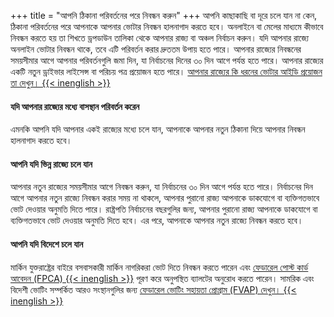 +++
title = "আপনি ঠিকানা পরিবর্তনের পরে নিবন্ধন করুন"
+++
আপনি কাছাকাছি বা দূরে চলে যান না কেন, ঠিকানা পরিবর্তনের পরে আপনাকে আপনার ভোটার নিবন্ধন হালনাগাদ করতে হবে। অনলাইনে বা মেলের মাধ্যমে কীভাবে নিবন্ধন করতে হয় তা শিখতে ড্রপডাউন তালিকা থেকে আপনার রাজ্য বা অঞ্চল নির্বাচন করুন। যদি আপনার রাজ্যে অনলাইন ভোটার নিবন্ধন থাকে, তবে এটি পরিবর্তন করার দ্রুততম উপায় হতে পারে। আপনার রাজ্যের নিবন্ধনের সময়সীমার আগে আপনার পরিবর্তনগুলি জমা দিন, যা নির্বাচনের দিনের ৩০ দিন আগে পর্যন্ত হতে পারে। আপনার রাজ্যের একটি নতুন ড্রাইভার লাইসেন্স বা পরিচয় পত্র প্রয়োজন হতে পারে। [আপনার রাজ্যের কি ধরনের ভোটার আইডি প্রয়োজন তা দেখুন। {{< inenglish >}}](https://www.ncsl.org/research/elections-and-campaigns/voter-id.aspx#Laws%20in%20Effect)

#### যদি আপনার রাজ্যের মধ্যে বাসস্থান পরিবর্তন করেন
এমনকি আপনি যদি আপনার একই রাজ্যের মধ্যে চলে যান, আপনাকে আপনার নতুন ঠিকানা দিয়ে আপনার নিবন্ধন হালনাগাদ করতে হবে।

#### আপনি যদি ভিন্ন রাজ্যে চলে যান
আপনার নতুন রাজ্যের সময়সীমার আগে নিবন্ধন করুন, যা নির্বাচনের ৩০ দিন আগে পর্যন্ত হতে পারে। নির্বাচনের দিন আগে আপনার নতুন রাজ্যে নিবন্ধন করার সময় না থাকলে, আপনার পুরানো রাজ্য আপনাকে ডাকযোগে বা ব্যক্তিগতভাবে ভোট দেওয়ার অনুমতি দিতে পারে। রাষ্ট্রপতি নির্বাচনের বছরগুলির জন্য, আপনার পুরানো রাজ্য আপনাকে ডাকযোগে বা ব্যক্তিগতভাবে ভোট দেওয়ার অনুমতি দিতে হবে। এর পরে, আপনাকে আপনার নতুন রাজ্যে নিবন্ধন করতে হবে।

#### আপনি যদি বিদেশে চলে যান
মার্কিন যুক্তরাষ্ট্রের বাইরে বসবাসকারী মার্কিন নাগরিকরা ভোট দিতে নিবন্ধন করতে পারেন এবং [ফেডারেল পোস্ট কার্ড আবেদন (FPCA) {{< inenglish >}}](https://www.fvap.gov/eo/overview/materials/forms) পূরণ করে অনুপস্থিত ব্যালটের অনুরোধ করতে পারেন। সামরিক এবং বিদেশী ভোটিং সম্পর্কিত আরও সংস্থানগুলির জন্য [ফেডারেল ভোটিং সহায়তা প্রোগ্রাম (FVAP) দেখুন। {{< inenglish >}}](https://www.fvap.gov/)

